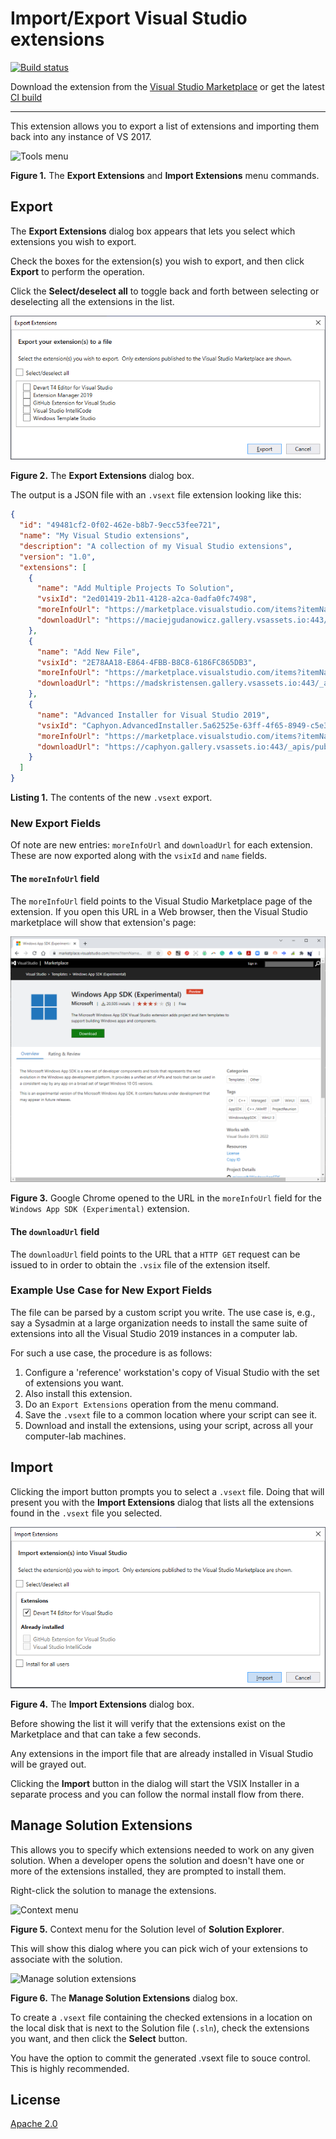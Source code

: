 
# Import/Export Visual Studio extensions

[![Build status](https://ci.appveyor.com/api/projects/status/hc78u7wnqya38mur?svg=true)](https://ci.appveyor.com/project/madskristensen/extensionpacktools)

Download the extension from the [Visual Studio Marketplace](https://marketplace.visualstudio.com/items?itemName=MadsKristensen.ExtensionManager) or get the latest [CI build](http://vsixgallery.com/extension/e83d71b8-8bfc-4e06-b145-b0388910c016/)

--------------------------------------

This extension allows you to export a list of extensions and importing them back into any instance of VS 2017.

![Tools menu](art/menu_tools.png)

**Figure 1.** The **Export Extensions** and **Import Extensions** menu commands.

## Export

The **Export Extensions** dialog box appears that lets you select which extensions you wish to export.

Check the boxes for the extension(s) you wish to export, and then click **Export** to perform the operation.

Click the **Select/deselect all** to toggle back and forth between selecting or deselecting all the extensions in the list.

![Export](art/export.png)

**Figure 2.** The **Export Extensions** dialog box.

The output is a JSON file with an `.vsext` file extension looking like this:

```json
{
  "id": "49481cf2-0f02-462e-b8b7-9ecc53fee721",
  "name": "My Visual Studio extensions",
  "description": "A collection of my Visual Studio extensions",
  "version": "1.0",
  "extensions": [
    {
      "name": "Add Multiple Projects To Solution",
      "vsixId": "2ed01419-2b11-4128-a2ca-0adfa0fc7498",
      "moreInfoUrl": "https://marketplace.visualstudio.com/items?itemName=MaciejGudanowicz.AddMultipleProjectsToSolution",
      "downloadUrl": "https://maciejgudanowicz.gallery.vsassets.io:443/_apis/public/gallery/publisher/MaciejGudanowicz/extension/AddMultipleProjectsToSolution/1.2.0/assetbyname/Microsoft.VisualStudio.Ide.Payload?redirect=true&update=true"
    },
    {
      "name": "Add New File",
      "vsixId": "2E78AA18-E864-4FBB-B8C8-6186FC865DB3",
      "moreInfoUrl": "https://marketplace.visualstudio.com/items?itemName=MadsKristensen.AddNewFile",
      "downloadUrl": "https://madskristensen.gallery.vsassets.io:443/_apis/public/gallery/publisher/MadsKristensen/extension/AddNewFile/3.5.160/assetbyname/Microsoft.VisualStudio.Ide.Payload?redirect=true&update=true"
    },
    {
      "name": "Advanced Installer for Visual Studio 2019",
      "vsixId": "Caphyon.AdvancedInstaller.5a62525e-63ff-4f65-8949-c5e3f35bf9a8",
      "moreInfoUrl": "https://marketplace.visualstudio.com/items?itemName=caphyon.AdvancedInstallerforVisualStudio2019",
      "downloadUrl": "https://caphyon.gallery.vsassets.io:443/_apis/public/gallery/publisher/caphyon/extension/AdvancedInstallerforVisualStudio2019/19.0/assetbyname/Microsoft.VisualStudio.Ide.Payload?redirect=true&update=true"
    }
  ]
}
```

**Listing 1.** The contents of the new `.vsext` export.

### New Export Fields

Of note are new entries: `moreInfoUrl` and `downloadUrl` for each extension.  These are now exported along with the `vsixId` and `name` fields.

#### The `moreInfoUrl` field

The `moreInfoUrl` field points to the Visual Studio Marketplace page of the extension.  If you open this URL in a Web browser, then the Visual Studio marketplace will show that extension's page:

![More Info Url Sample](art/moreInfoUrl_sample.png)

**Figure 3.** Google Chrome opened to the URL in the `moreInfoUrl` field for the `Windows App SDK (Experimental)` extension.

#### The `downloadUrl` field

The `downloadUrl` field points to the URL that a `HTTP GET` request can be issued to in order to obtain the `.vsix` file of the extension itself.

### Example Use Case for New Export Fields

The file can be parsed by a custom script you write.  The use case is, e.g., say a Sysadmin at a large organization needs to install the same suite of extensions into all the Visual Studio 2019 instances in a computer lab.

For such a use case, the procedure is as follows:

1. Configure a 'reference' workstation's copy of Visual Studio with the set of extensions you want.
2. Also install this extension.
3. Do an `Export Extensions` operation from the menu command.
4. Save the `.vsext` file to a common location where your script can see it.
5. Download and install the extensions, using your script, across all your computer-lab machines.

## Import
Clicking the import button prompts you to select a `.vsext` file. Doing that will present you with the **Import Extensions** dialog that lists all the extensions found in the `.vsext` file you selected.

![Import](art/import.png)

**Figure 4.** The **Import Extensions** dialog box.

Before showing the list it will verify that the extensions exist on the Marketplace and that can take a few seconds.

Any extensions in the import file that are already installed in Visual Studio will be grayed out.

Clicking the **Import** button in the dialog will start the VSIX Installer in a separate process and you can follow the normal install flow from there.

## Manage Solution Extensions
This allows you to specify which extensions needed to work on any given solution. When a developer opens the solution and doesn't have one or more of the extensions installed, they are prompted to install them.

Right-click the solution to manage the extensions.

![Context menu](art/context-menu.png)

**Figure 5.** Context menu for the Solution level of **Solution Explorer**.

This will show this dialog where you can pick wich of your extensions to associate with the solution.

![Manage solution extensions](art/manage-solution-extensions.png)

**Figure 6.** The **Manage Solution Extensions** dialog box.

To create a `.vsext` file containing the checked extensions in a location on the local disk that is next to the Solution file (`.sln`), check the extensions you want, and then click the **Select** button.  

You have the option to commit the generated .vsext file to souce control.  This is highly recommended.

## License
[Apache 2.0](LICENSE)
